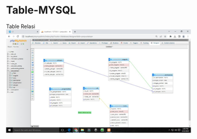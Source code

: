 # Table-MYSQL

Table Relasi
<img src="https://github.com/ffttkyy/Table-MYSQL/blob/49508fbf1e54eb243b40714a854b60317fc1e29b/Pict/Relasi.jpg" alt="Relasi Table">
